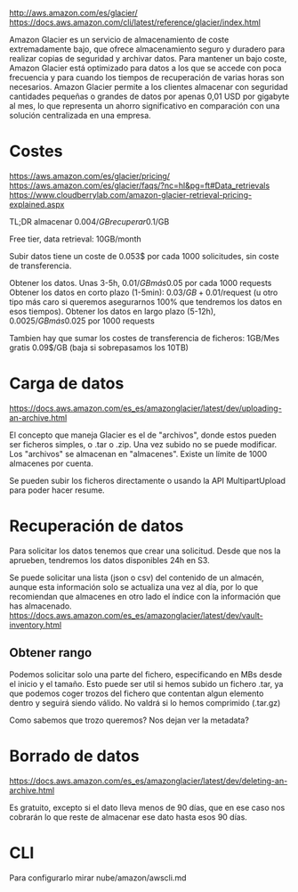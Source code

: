 http://aws.amazon.com/es/glacier/
https://docs.aws.amazon.com/cli/latest/reference/glacier/index.html

Amazon Glacier es un servicio de almacenamiento de coste extremadamente bajo, que ofrece almacenamiento seguro y duradero para realizar copias de seguridad y archivar datos. Para mantener un bajo coste, Amazon Glacier está optimizado para datos a los que se accede con poca frecuencia y para cuando los tiempos de recuperación de varias horas son necesarios. Amazon Glacier permite a los clientes almacenar con seguridad cantidades pequeñas o grandes de datos por apenas 0,01 USD por gigabyte al mes, lo que representa un ahorro significativo en comparación con una solución centralizada en una empresa.




# Costes
https://aws.amazon.com/es/glacier/pricing/
https://aws.amazon.com/es/glacier/faqs/?nc=hl&pg=ft#Data_retrievals
https://www.cloudberrylab.com/amazon-glacier-retrieval-pricing-explained.aspx

TL;DR
almacenar 0.004$/GB
recuperar 0.1$/GB

Free tier, data retrieval: 10GB/month

Subir datos tiene un coste de 0.053$ por cada 1000 solicitudes, sin coste de transferencia.

Obtener los datos. Unas 3-5h, 0.01$/GB más 0.05$ por cada 1000 requests
Obtener los datos en corto plazo (1-5min): 0.03$/GB + 0.01$/request (u otro tipo más caro si queremos asegurarnos 100% que tendremos los datos en esos tiempos).
Obtener los datos en largo plazo (5-12h), 0.0025$/GB más 0.025$ por 1000 requests

Tambien hay que sumar los costes de transferencia de ficheros:
1GB/Mes gratis
0.09$/GB (baja si sobrepasamos los 10TB)



# Carga de datos
https://docs.aws.amazon.com/es_es/amazonglacier/latest/dev/uploading-an-archive.html

El concepto que maneja Glacier es el de "archivos", donde estos pueden ser ficheros simples, o .tar o .zip. Una vez subido no se puede modificar.
Los "archivos" se almacenan en "almacenes". Existe un límite de 1000 almacenes por cuenta.

Se pueden subir los ficheros directamente o usando la API MultipartUpload para poder hacer resume.



# Recuperación de datos

Para solicitar los datos tenemos que crear una solicitud. Desde que nos la aprueben, tendremos los datos disponibles 24h en S3.

Se puede solicitar una lista (json o csv) del contenido de un almacén, aunque esta información solo se actualiza una vez al día, por lo que recomiendan que almacenes en otro lado el índice con la información que has almacenado.
https://docs.aws.amazon.com/es_es/amazonglacier/latest/dev/vault-inventory.html



## Obtener rango
Podemos solicitar solo una parte del fichero, especificando en MBs desde el inicio y el tamaño.
Esto puede ser util si hemos subido un fichero .tar, ya que podemos coger trozos del fichero que contentan algun elemento dentro y seguirá siendo válido.
No valdrá si lo hemos comprimido (.tar.gz)

Como sabemos que trozo queremos? Nos dejan ver la metadata?



# Borrado de datos
https://docs.aws.amazon.com/es_es/amazonglacier/latest/dev/deleting-an-archive.html

Es gratuito, excepto si el dato lleva menos de 90 días, que en ese caso nos cobrarán lo que reste de almacenar ese dato hasta esos 90 días.



# CLI
Para configurarlo mirar nube/amazon/awscli.md
